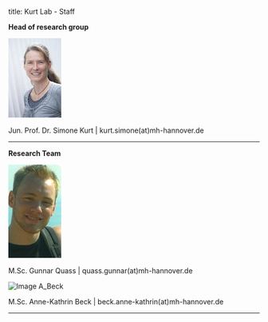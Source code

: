 title: Kurt Lab - Staff

**Head of research group**

![Image S_Kurt](s_kurt_106width.jpg)

Jun. Prof. Dr. Simone Kurt | kurt.simone(at)mh-hannover.de

---------------------------
**Research Team**

![Image G_Quass](g_quass.png)

M.Sc. Gunnar Quass | quass.gunnar(at)mh-hannover.de

![Image A_Beck](a_beck.png)

M.Sc. Anne-Kathrin Beck | beck.anne-kathrin(at)mh-hannover.de


-----------------------------
